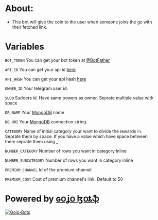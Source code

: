 # About:
* This bot will give the coin to the user when someone joins the gc with their fetched link.



# Variables
`BOT_TOKEN` You can get your bot token at [@BotFather](https://t.me/BotFather)

`API_ID` You can get your api id [here](my.telegram.org)

`API_HASH` You can get your api hash [here](my.telegram.org)

`OWNER_ID` Your telegram user id.

`SUDO` Sudoers id. Have same powers as owner. Seprate multiple value with space

`DB_NAME` Your [MongoDB](https://www.mongodb.com/) name

`DB_URI` Your [MongoDB](https://www.mongodb.com/) connection string.

`CATEGORY` Name of initial category your want to divide the rewards in. Seprate them by space. If you have a value which have space between them seprate them using _

`NUMBER_CATEGORY` Number of rows you want in category inline

`NUMBER_SUBCATEGORY` Number of rows you want in category inline

`PREMIUM_CHANNEL` Id of the premium channel

`PREMIUM_COST` Cost of premium channel's link. Default to 50



# Powered by [ɢօʝօ ɮօȶֆ](https://github.com/Gojo-Bots)
[![Gojo-Bots](https://avatarfiles.alphacoders.com/339/339922.jpg)](https://github.com/Gojo-Bots)
